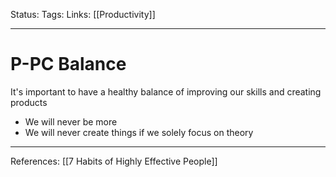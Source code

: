 Status:
Tags:
Links: [[Productivity]]
___
# P-PC Balance
It's important to have a healthy balance of improving our skills and creating products
- We will never be more 
- We will never create things if we solely focus on theory
___
References: [[7 Habits of Highly Effective People]]